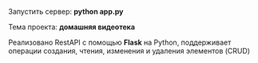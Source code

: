 Запустить сервер: **python app.py**


Тема проекта: **домашняя видеотека**


Реализовано RestAPI с помощью **Flask** на Python, поддерживает операции создания, чтения, изменения и удаления элементов (CRUD)
